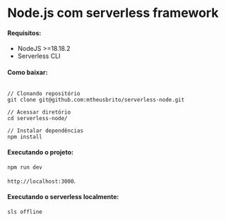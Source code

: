 # Node.js com serverless framework

#### Requisitos:

- NodeJS >=18.18.2
- Serverless CLI


#### Como baixar:
```

// Clonando repositório
git clone git@github.com:mtheusbrito/serverless-node.git 

// Acessar diretório
cd serverless-node/ 

// Instalar dependências
npm install

```
#### Executando o projeto:

```bash
npm run dev
```

`http://localhost:3000`.


#### Executando o serverless localmente:

```bash
sls offline
```
